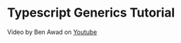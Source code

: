 # Typescript Generics Tutorial

Video by Ben Awad on [Youtube](https://www.youtube.com/watch?v=nViEqpgwxHE)
